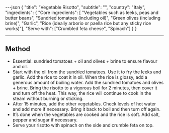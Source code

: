 ---json
{
"title": "Vegetable Risotto",
"subtitle": "",
"country": "Italy",
"ingredients": {
"Core ingredients": [
"Vegetables such as leeks, peas and butter beans",
"Sundried tomatoes (including oil)",
"Green olives (including brine)",
"Garlic",
"Rice (ideally arborio or paella rice but any sticky rice works)"],
"Serve with": ["Crumbled feta cheese", "Spinach"]
}
}

---

## Method

- Essential: sundried tomatoes + oil and olives + brine to ensure flavour and oil.
- Start with the oil from the sundried tomatoes. Use it to fry the leeks and garlic. Add the rice to coat it in oil. When the rice is glossy, add a generous amount of boiling water. Add the sundried tomatoes and olives + brine. Bring the risotto to a vigorous boil for 2 minutes, then cover it and turn off the heat. This way, the rice will continue to cook in the steam without burning or sticking.
- After 15 minutes, add the other vegetables. Check levels of hot water and add more if necessary. Bring it back to boil and then turn off again.
- It’s done when the vegetables are cooked and the rice is soft. Add salt, pepper and sugar if necessary.
- Serve your risotto with spinach on the side and crumble feta on top.
